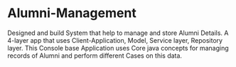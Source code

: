 # Alumni-Management
Designed and build System that help to manage and store Alumni Details. A 4-layer app that uses Client-Application, Model, Service layer, Repository layer. This Console base Application uses Core java concepts for managing records of Alumni and perform different Cases on this data.

